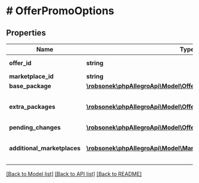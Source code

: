 # # OfferPromoOptions

## Properties

Name | Type | Description | Notes
------------ | ------------- | ------------- | -------------
**offer_id** | **string** | Offer identifier | [optional]
**marketplace_id** | **string** |  | [optional]
**base_package** | [**\robsonek\phpAllegroApi\Model\OfferPromoOption**](OfferPromoOption.md) |  | [optional]
**extra_packages** | [**\robsonek\phpAllegroApi\Model\OfferPromoOption[]**](OfferPromoOption.md) | Extra promotion packages set on offer. | [optional]
**pending_changes** | [**\robsonek\phpAllegroApi\Model\OfferPromoOptionsPendingChanges**](OfferPromoOptionsPendingChanges.md) |  | [optional]
**additional_marketplaces** | [**\robsonek\phpAllegroApi\Model\MarketplaceOfferPromoOption[]**](MarketplaceOfferPromoOption.md) | Promo packages on additional marketplaces | [optional]

[[Back to Model list]](../../README.md#models) [[Back to API list]](../../README.md#endpoints) [[Back to README]](../../README.md)
